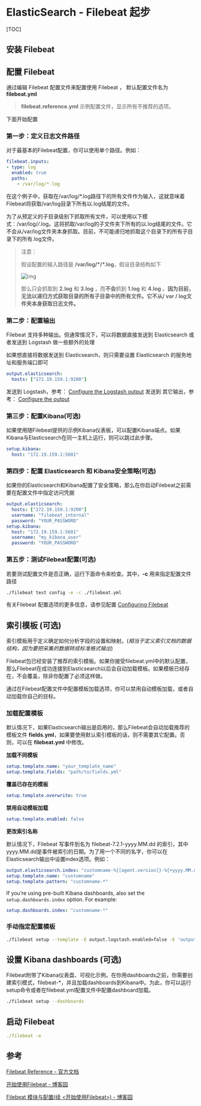 # ElasticSearch - Filebeat 起步

[TOC]



## 安装 Filebeat





## 配置 Filebeat

通过编辑 Filebeat 配置文件来配置使用 Filebeat ， 默认配置文件名为 **filebeat.yml**

> **filebeat.reference.yml** 示例配置文件，显示所有不推荐的选项。

下面开始配置

### 第一步：定义日志文件路径

对于最基本的Filebeat配置，你可以使用单个路径。例如：

```yaml
filebeat.inputs:
- type: log
  enabled: true
  paths:
    - /var/log/*.log
```

在这个例子中，获取在/var/log/*.log路径下的所有文件作为输入，这就意味着Filebeat将获取/var/log目录下所有以.log结尾的文件。

为了从预定义的子目录级别下抓取所有文件，可以使用以下模式：/var/log/*/*.log。这将抓取/var/log的子文件夹下所有的以.log结尾的文件。它不会从/var/log文件夹本身抓取。目前，不可能递归地抓取这个目录下的所有子目录下的所有.log文件。

> 注意：
>
> 假设配置的输入路径是 **/var/log/\*/*.log**，假设目录结构如下
>
> ![img](https://images2018.cnblogs.com/blog/874963/201808/874963-20180808182426196-188738357.png)
>
> 那么只会抓取到 **2.log** 和 **3.log** ，而**不会**抓到 **1.log** 和 **4.log** 。**因为目前，无法以递归方式获取目录的所有子目录中的所有文件。它不从/ var / log文件夹本身获取日志文件。**



### 第二步：配置输出

Filebeat 支持多种输出。但通常情况下，可以将数据直接发送到 Elasticsearch 或者发送到 Logstash 做一些额外的处理

如果想直接将数据发送到 Elasticsearch，则只需要设置 Elasticsearch 的服务地址和服务端口即可

```yaml
output.elasticsearch:
  hosts: ["172.19.159.1:9200"]
```

发送到 Logstash，参考： [Configure the Logstash output](https://www.elastic.co/guide/en/beats/filebeat/7.2/logstash-output.html)
发送到 其它输出，参考： [Configure the output](https://www.elastic.co/guide/en/beats/filebeat/7.2/configuring-output.html)

### 第三步：配置Kibana(可选)

如果使用随Filebeat提供的示例Kibana仪表板，可以配置Kibana端点。如果Kibana与Elasticsearch在同一主机上运行，则可以跳过此步骤。

```yaml
setup.kibana:
  host: "172.19.159.1:5601"
```

### 第四步：配置 Elasticsearch 和 Kibana安全策略(可选)

如果你的Elasticsearch和Kibana配置了安全策略，那么在你启动Filebeat之前需要在配置文件中指定访问凭据

```yaml
output.elasticsearch:
  hosts: ["172.19.159.1:9200"]
  username: "filebeat_internal"
  password: "YOUR_PASSWORD" 
setup.kibana:
  host: "172.19.159.1:5601"
  username: "my_kibana_user"  
  password: "YOUR_PASSWORD"
```



### 第五步：测试Filebeat配置(可选)

若要测试配置文件是否正确，运行下面命令来检查。其中，**-c** 用来指定配置文件路径

```sh
./filebeat test config -e -c ./filebeat.yml
```



有关Filebeat 配置选项的更多信息，请参见配置 [Configuring Filebeat](https://www.elastic.co/guide/en/beats/filebeat/7.2/configuring-howto-filebeat.html)

## 索引模板 (可选)

索引模板用于定义确定如何分析字段的设置和映射。(*相当于定义索引文档的数据结构，因为要把采集的数据转成标准格式输出*)

Filebeat包已经安装了推荐的索引模板。如果你接受filebeat.yml中的默认配置，那么Filebeat在成功连接到Elasticsearch以后会自动加载模板。如果模板已经存在，不会覆盖，除非你配置了必须这样做。

通过在Filebeat配置文件中配置模板加载选项，你可以禁用自动模板加载，或者自动加载你自己的目标。

### 加载配置模板

默认情况下，如果Elasticsearch输出是启用的，那么Filebeat会自动加载推荐的模板文件 **fields.yml**，如果要使用默认索引模板的话，则不需要其它配置。否则，可以在 **filebeat.yml** 中修改。

**加载不同模板**

```yaml
setup.template.name: "your_template_name"
setup.template.fields: "path/to/fields.yml"
```

**覆盖已存在的模板**

```yaml
setup.template.overwrite: true
```

**禁用自动模板加载**

```yaml
setup.template.enabled: false
```

  **更改索引名称**

默认情况下，Filebeat 写事件到名为 filebeat-7.2.1-yyyy.MM.dd 的索引，其中yyyy.MM.dd是事件被索引的日期。为了用一个不同的名字，你可以在Elasticsearch输出中设置index选项。例如：

```yaml
output.elasticsearch.index: "customname-%{[agent.version]}-%{+yyyy.MM.dd}"
setup.template.name: "customname"
setup.template.pattern: "customname-*"
```

If you’re using pre-built Kibana dashboards, also set the `setup.dashboards.index` option. For example:

```yaml
setup.dashboards.index: "customname-*"
```



### 手动指定配置模板

```sh
./filebeat setup --template -E output.logstash.enabled=false -E 'output.elasticsearch.hosts=["localhost:9200"]'
```



## 设置 Kibana dashboards (可选)

Filebeat附带了Kibana仪表盘、可视化示例。在你用dashboards之前，你需要创建索引模式，filebeat-*，并且加载dashboards到Kibana中。为此，你可以运行setup命令或者在filebeat.yml配置文件中配置dashboard加载。

```sh
./filebeat setup --dashboards
```



## 启动 Filebeat

```yaml
./filebeat -e
```





## 参考

[Filebeat Reference - 官方文档](https://www.elastic.co/guide/en/beats/filebeat/current/index.html)

[开始使用Filebeat - 博客园](https://www.cnblogs.com/cjsblog/p/9445792.html)

[Filebeat 模块与配置(续 <开始使用Filebeat>) - 博客园](https://www.cnblogs.com/cjsblog/p/9495024.html)

